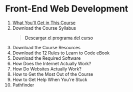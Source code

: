 # Front-End Web Development

1. [What You'll Get in This Course](./01_What_You'll_Get_in_This_Course/Readme.md)
1. Download the Course Syllabus
    > [Descargar el programa del curso](https://drive.google.com/uc?export=download&id=1uhCUGouBsclvAH8S9d-_Z9B5hKnKdCoR)
1. Download the Course Resources 
1. Download the 12 Rules to Learn to Code eBook
1. Download the Required Software
1. How Does the Internet Actually Work?
1. How Do Websites Actually Work?
1. How to Get the Most Out of the Course
1. How to Get Help When You're Stuck
1. Pathfinder